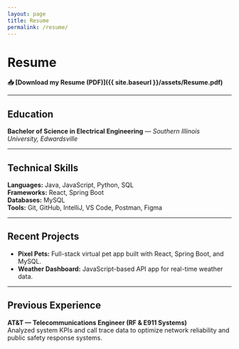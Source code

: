 ```yaml
---
layout: page
title: Resume
permalink: /resume/
---
```


# Resume

**📥 [Download my Resume (PDF)]({{ site.baseurl }}/assets/Resume.pdf)**

---

## Education
**Bachelor of Science in Electrical Engineering** — *Southern Illinois University, Edwardsville*

---

## Technical Skills
**Languages:** Java, JavaScript, Python, SQL  
**Frameworks:** React, Spring Boot  
**Databases:** MySQL  
**Tools:** Git, GitHub, IntelliJ, VS Code, Postman, Figma

---

## Recent Projects
- **Pixel Pets:** Full-stack virtual pet app built with React, Spring Boot, and MySQL.
- **Weather Dashboard:** JavaScript-based API app for real-time weather data.

---

## Previous Experience
**AT&T — Telecommunications Engineer (RF & E911 Systems)**  
Analyzed system KPIs and call trace data to optimize network reliability and public safety response systems.
